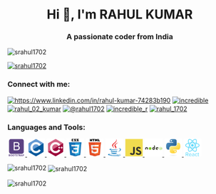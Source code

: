 <h1 align="center">Hi 👋, I'm RAHUL KUMAR</h1>
<h3 align="center">A passionate coder from India</h3>

<p align="left"> <img src="https://komarev.com/ghpvc/?username=srahul1702&label=Profile%20views&color=0e75b6&style=flat" alt="srahul1702" /> </p>

<p align="left"> <a href="https://github.com/ryo-ma/github-profile-trophy"><img src="https://github-profile-trophy.vercel.app/?username=srahul1702" alt="srahul1702" /></a> </p>

<h3 align="left">Connect with me:</h3>
<p align="left">
<a href="https://linkedin.com/in/https://www.linkedin.com/in/rahul-kumar-74283b190" target="blank"><img align="center" src="https://raw.githubusercontent.com/rahuldkjain/github-profile-readme-generator/neutral-icons/src/images/icons/Social/linked-in-alt.svg" alt="https://www.linkedin.com/in/rahul-kumar-74283b190" height="30" width="40" /></a>
<a href="https://instagram.com/incredible" target="blank"><img align="center" src="https://raw.githubusercontent.com/rahuldkjain/github-profile-readme-generator/neutral-icons/src/images/icons/Social/instagram.svg" alt="incredible" height="30" width="40" /></a>
<a href="https://www.codechef.com/users/rahul_02_kumar" target="blank"><img align="center" src="https://cdn.jsdelivr.net/npm/simple-icons@3.1.0/icons/codechef.svg" alt="rahul_02_kumar" height="30" width="40" /></a>
<a href="https://www.hackerrank.com/@rahul1702" target="blank"><img align="center" src="https://raw.githubusercontent.com/rahuldkjain/github-profile-readme-generator/neutral-icons/src/images/icons/Social/hackerrank.svg" alt="@rahul1702" height="30" width="40" /></a>
<a href="https://codeforces.com/profile/incredible_r" target="blank"><img align="center" src="https://cdn.jsdelivr.net/npm/simple-icons@3.0.1/icons/codeforces.svg" alt="incredible_r" height="30" width="40" /></a>
<a href="https://www.leetcode.com/rahul_1702" target="blank"><img align="center" src="https://raw.githubusercontent.com/rahuldkjain/github-profile-readme-generator/neutral-icons/src/images/icons/Social/leet-code.svg" alt="rahul_1702" height="30" width="40" /></a>
</p>

<h3 align="left">Languages and Tools:</h3>
<p align="left"> <a href="https://getbootstrap.com" target="_blank"> <img src="https://raw.githubusercontent.com/devicons/devicon/master/icons/bootstrap/bootstrap-plain-wordmark.svg" alt="bootstrap" width="40" height="40"/> </a> <a href="https://www.cprogramming.com/" target="_blank"> <img src="https://raw.githubusercontent.com/devicons/devicon/master/icons/c/c-original.svg" alt="c" width="40" height="40"/> </a> <a href="https://www.w3schools.com/cpp/" target="_blank"> <img src="https://raw.githubusercontent.com/devicons/devicon/master/icons/cplusplus/cplusplus-original.svg" alt="cplusplus" width="40" height="40"/> </a> <a href="https://www.w3schools.com/css/" target="_blank"> <img src="https://raw.githubusercontent.com/devicons/devicon/master/icons/css3/css3-original-wordmark.svg" alt="css3" width="40" height="40"/> </a> <a href="https://www.w3.org/html/" target="_blank"> <img src="https://raw.githubusercontent.com/devicons/devicon/master/icons/html5/html5-original-wordmark.svg" alt="html5" width="40" height="40"/> </a> <a href="https://www.java.com" target="_blank"> <img src="https://raw.githubusercontent.com/devicons/devicon/master/icons/java/java-original.svg" alt="java" width="40" height="40"/> </a> <a href="https://developer.mozilla.org/en-US/docs/Web/JavaScript" target="_blank"> <img src="https://raw.githubusercontent.com/devicons/devicon/master/icons/javascript/javascript-original.svg" alt="javascript" width="40" height="40"/> </a> <a href="https://nodejs.org" target="_blank"> <img src="https://raw.githubusercontent.com/devicons/devicon/master/icons/nodejs/nodejs-original-wordmark.svg" alt="nodejs" width="40" height="40"/> </a> <a href="https://www.python.org" target="_blank"> <img src="https://raw.githubusercontent.com/devicons/devicon/master/icons/python/python-original.svg" alt="python" width="40" height="40"/> </a> <a href="https://reactjs.org/" target="_blank"> <img src="https://raw.githubusercontent.com/devicons/devicon/master/icons/react/react-original-wordmark.svg" alt="react" width="40" height="40"/> </a> </p>

<p><img align="left" src="https://github-readme-stats.vercel.app/api/top-langs?username=srahul1702&show_icons=true&locale=en&layout=compact" alt="srahul1702" /></p>

<p>&nbsp;<img align="center" src="https://github-readme-stats.vercel.app/api?username=srahul1702&show_icons=true&locale=en" alt="srahul1702" /></p>

<p><img align="center" src="https://github-readme-streak-stats.herokuapp.com/?user=srahul1702&" alt="srahul1702" /></p>

